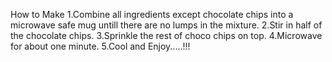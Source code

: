 How to Make 1.Combine all ingredients except chocolate chips into a microwave safe mug untill there are no lumps in the mixture. 2.Stir in half of the chocolate chips. 3.Sprinkle the rest of choco chips on top. 4.Microwave for about one minute. 5.Cool and Enjoy.....!!!